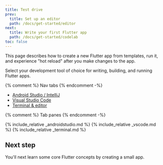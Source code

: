 ```yaml
---
title: Test drive
prev:
  title: Set up an editor
  path: /docs/get-started/editor
next:
  title: Write your first Flutter app
  path: /docs/get-started/codelab
toc: false
---
```


This page describes how to create a new Flutter app from templates, run it, and experience "hot reload" after you make changes to the app.

Select your development tool of choice for writing, building, and running
Flutter apps.

{% comment %} Nav tabs {% endcomment -%}
<ul class="nav nav-tabs" id="editor-setup" role="tablist">
  <li class="nav-item">
    <a class="nav-link active" id="androidstudio-tab" href="#androidstudio" role="tab" aria-controls="androidstudio" aria-selected="true">Android Studio / IntelliJ</a>
  </li>
  <li class="nav-item">
    <a class="nav-link" id="vscode-tab" href="#vscode" role="tab" aria-controls="vscode" aria-selected="false">Visual Studio Code</a>
  </li>
  <li class="nav-item">
    <a class="nav-link" id="terminal-tab" href="#terminal" role="tab" aria-controls="terminal" aria-selected="false">Terminal & editor</a>
  </li>
</ul>

{% comment %} Tab panes {% endcomment -%}
<div class="tab-content">
  {% include_relative _androidstudio.md %}
  {% include_relative _vscode.md %}
  {% include_relative _terminal.md %}
</div>

## Next step

You'll next learn some core Flutter concepts by creating a small app.
